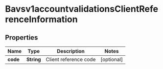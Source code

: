 
# Bavsv1accountvalidationsClientReferenceInformation

## Properties
Name | Type | Description | Notes
------------ | ------------- | ------------- | -------------
**code** | **String** | Client reference code |  [optional]



